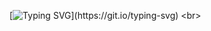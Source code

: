[![Typing SVG](https://readme-typing-svg.herokuapp.com/?color=7600a9&size=35&center=true&vCenter=true&width=1000&lines=Algoritimo+to+Java!;For+practice+Java☕;)](https://git.io/typing-svg)
<br>

